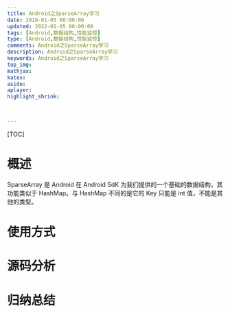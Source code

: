 ```yaml
---
title: Android之SparseArray学习
date: 2018-01-05 00:00:00
updated: 2022-01-05 00:00:00
tags: [Android,数据结构,性能监控]
type: [Android,数据结构,性能监控]
comments: Android之SparseArray学习
description: Android之SparseArray学习
keywords: Android之SparseArray学习
top_img:
mathjax:
katex:
aside:
aplayer:
highlight_shrink:



---
```


[TOC]

# 概述

SparseArray 是 Android 在 Android SdK 为我们提供的一个基础的数据结构，其功能类似于 HashMap。与 HashMap 不同的是它的 Key 只能是 int 值，不能是其他的类型。



# 使用方式

# 源码分析

# 归纳总结

